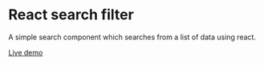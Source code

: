 # React search filter

A simple search component which searches from a list of data using react.

[Live demo](https://monalighosh.github.io/react-search-filter/)
